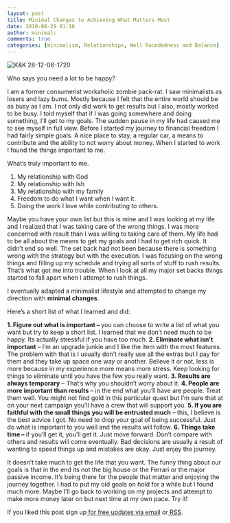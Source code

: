 ```yaml
---
layout: post
title: Minimal Changes to Achieving What Matters Most
date: 2010-08-29 01:10
author: minimalc
comments: true
categories: [minimalism, Relationships, Well Roundedness and Balance]
---
```

<img src="http://farm5.static.flickr.com/4127/5053683890_43a395ba45.jpg" alt="K&amp;K 28-12-06-1720" />

Who says you need a lot to be happy?

I am a former consumerist workaholic zombie pack-rat. I saw minimalists as losers and lazy bums. Mostly because I felt that the entire world should be as busy as I am. I not only did work to get results but I also, mostly worked to be busy. I told myself that if I was going somewhere and doing something, I’ll get to my goals. The sudden pause in my life had caused me to see myself in full view. Before I started my journey to financial freedom I had fairly simple goals. A nice place to stay, a regular car, a means to contribute and the ability to not worry about money. When I started to work I found the things important to me.

What’s truly important to me.
1. My relationship with God
2. My relationship with Ish
3. My relationship with my family
4. Freedom to do what I want when I want it.
5. Doing the work I love while contributing to others.

Maybe you have your own list but this is mine and I was looking at my life and I realized that I was taking care of the wrong things. I was more concerned with result than I was willing to taking care of them. My life had to be all about the means to get my goals and I had to get rich quick. It didn’t end so well. The set back had not been because there is something wrong with the strategy but with the execution. I was focusing on the wrong things and filling up my schedule and trying all sorts of stuff to rush results. That’s what got me into trouble. When I look at all my major set backs things started to fall apart when I attempt to rush things.

I eventually adapted a minimalist lifestyle and attempted to change my direction with <strong>minimal</strong> <strong>changes</strong>.

Here’s a short list of what I learned and did:

<strong>1. Figure out what is important – </strong>you can choose to write a list of what you want but try to keep a short list. I learned that we don’t need much to be happy. Its actually stressful if you have too much.
<strong>2. Eliminate what isn’t important</strong> – I’m an upgrade junkie and I like the item with the most features. The problem with that is I usually don’t really use all the extras but I pay for them and they take up space one way or another. Believe it or not, less is more because in my experience more means more stress. Keep looking for things to eliminate until you have the few you really want.
<strong>3. Results are always temporary</strong> – That’s why you shouldn’t worry about it.
<strong>4. People are more important than results</strong> – in the end what you’ll have are people. Treat them well. You might not find gold in this particular quest but I’m sure that at on your next campaign you’ll have a crew that will support you.
<strong>5. If you are faithful with the small things you will be entrusted much</strong> – this, I believe is the best advice I got. No need to drop your goal of being successful. Just do what is important to you well and the results will follow.
<strong>6. Things take time – </strong>if you’ll get it, you’ll get it. Just move forward. Don’t compare with others and results will come eventually. Bad decisions are usually a result of wanting to speed things up and mistakes are okay. Just enjoy the journey.

It doesn’t take much to get the life that you want. The funny thing about our goals is that in the end its not the big house or the Ferrari or the major passive income. It’s being there for the people that matter and enjoying the journey together. I had to put my old goals on hold for a while but I found much more. Maybe I’ll go back to working on my projects and attempt to make more money later on but next time at my own pace. Try it!

If you liked this post sign up<a href="http://feedburner.google.com/fb/a/mailverify?uri=Minimalchangescom"> for free updates via email</a> or<a href="http://feeds.feedburner.com/minimalchangescom"> RSS</a>.
